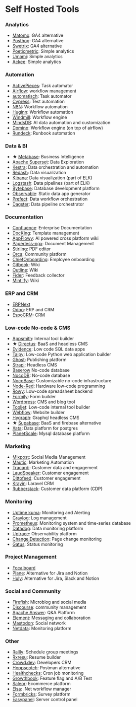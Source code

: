 # Self Hosted Tools

### Analytics

* [Matomo](https://matomo.org/): GA4 alternative
* [Posthog](https://posthog.com/): GA4 alternative
* [Swetrix](http://swetrix.com): GA4 alternative
* [Poeticmetric](https://www.poeticmetric.com/): Simple analytics
* [Umami](https://umami.is/): Simple analytics
* [Ackee](https://ackee.electerious.com/): Simple analytics

### Automation

* [ActivePieces](https://www.activepieces.com/): Task automator
* [Airflow](https://airflow.apache.org/): workflow management
* [automatisch](https://automatisch.io/): Task automator
* [Cypress](https://www.cypress.io/): Test automation
* [N8N](https://n8n.io/): Workflow automation
* [Huginn](https://github.com/huginn/huginn): Workflow automation
* [Windmill](https://www.windmill.dev/): Workflow engine
* [MindsDB](https://mindsdb.com/): AI data automation and customization
* [Domino](https://www.domino-workflows.io/): Workflow engine (on top of airflow)
* [Rundeck](https://www.rundeck.com/): Runbook automation

### Data & BI

* ★ [Metabase](https://www.metabase.com/): Business Intelligence
* [Apache Superset](https://superset.apache.org/): Data Exploration
* [Kestra](https://kestra.io/): Data orchestration and automation
* [Redash](https://github.com/getredash/redash): Data visualization
* [Kibana](https://www.elastic.co/kibana/): Data visualization (part of ELK)
* [Logstash](https://www.elastic.co/logstash): Data pipelines (part of ELK)
* [Bytebase](https://www.bytebase.com/): Database development platform
* [Observable](https://observablehq.com/): Static data app generator
* [Prefect](https://www.prefect.io/): Data workflow orchestration
* [Dagster](https://dagster.io/): Data pipeline orchestrator

### Documentation

* [Confluence](https://www.atlassian.com/software/confluence): Enterprise Documentation
* [DocKing](https://docking.shipsaas.tech/): Template management
* [AppFlowy](https://www.appflowy.io/): AI powered cross platform wiki
* [Paperless-ngx](https://docs.paperless-ngx.com/): Document Management
* [Stirling](https://github.com/Stirling-Tools/Stirling-PDF): PDF editor
* [Orca](https://dimimikadze.github.io/orca-docs/): Community platform
* [ChiefOnboarding](https://chiefonboarding.com/): Employee onboarding
* [Gitbook](https://www.gitbook.com/): Wiki
* [Outline](https://www.getoutline.com/): Wiki
* [Fider](https://fider.io): Feedback collector
* [Mintlify](https://mintlify.com/): Wiki

### ERP and CRM

* [ERPNext](https://erpnext.com/)
* [Odoo](https://www.odoo.com/): ERP and CRM
* [EspoCRM](https://www.espocrm.com/download/): CRM

### Low-code No-code & CMS

* [Appsmith](https://www.appsmith.com/): Internal tool builder
* ★ [Directus](https://directus.io/): BaaS and headless CMS
* [Evidence](https://evidence.dev/): Low code SQL data apps
* [Taipy](https://www.taipy.io/): Low-code Python web application builder
* [Ghost](https://ghost.org/): Publishing platform
* [Strapi](https://strapi.io/): Headless CMS
* [Baserow](https://baserow.io/) No-code database
* [NocoDB](https://nocodb.com/): No-code database
* [NocoBase](https://www.nocobase.com/): Customizable no-code infrastructure
* [Node-Red](https://nodered.org/): Hardware low-code programming
* [Rowy](https://www.rowy.io/): Low-code spreadsheet backend
* [Formily](https://formilyjs.org/): Form builder
* [Wordpress](https://wordpress.org/): CMS and blog tool
* [Tooljet](https://www.tooljet.com/): Low-code internal tool builder
* [Webflow](https://webflow.com/): Website builder
* [Hygraph](https://hygraph.com/): Graphql headless CMS
* ★ [Supabase](https://supabase.com/): BaaS and firebase alternative
* [Xata](https://xata.io/): Data platform for postgres
* [PlanetScale](https://planetscale.com/): Mysql database platform


### Marketing

* [Mixpost](https://mixpost.app/): Social Media Management
* [Mautic](https://www.mautic.org/): Marketing Automation
* [Tracardi](https://tracardi.com/): Customer data and engagement
* [LaudSpeaker](https://laudspeaker.com/): Customer engagement
* [Dittofeed](https://dittofeed.com/): Customer engagement
* [Krayin](https://krayincrm.com/): Laravel CRM
* [Rubberstack](https://github.com/rudderlabs/rudder-server): Customer data platform (CDP)

### Monitoring

* [Uptime kuma](https://github.com/louislam/uptime-kuma): Monitoring and Alerting
* [Graylog](https://graylog.org/): Log management
* [Prometheus](https://github.com/prometheus/prometheus): Monitoring system and time-series database
* [Datadog](https://www.datadoghq.com/): Data monitoring platform
* [Uptrace](https://uptrace.dev/): Observability platform
* [Change Detection](https://changedetection.io/): Page change monitoring
* [Gatus](https://github.com/TwiN/gatus): Status monitoring

### Project Management

* [Focalboard](https://www.focalboard.com/)
* [Plane](https://plane.so/): Alternative for Jira and Notion
* [Huly](https://huly.io/): Alternative for Jira, Slack and Notion

### Social and Community

* [Firefish](https://joinfirefish.org/): Microblog and social media
* [Discourse](https://www.discourse.org/): community management
* [Apache Answer](https://answer.apache.org/): Q&A Platform
* [Element](https://element.io/): Messaging and collaboration
* [Mastodon](https://joinmastodon.org/): Social network
* [Netdata](https://www.netdata.cloud/): Monitoring platform

### Other

* [Rallly](https://rallly.co/): Schedule group meetings
* [Rxresu](https://rxresu.me/): Resume builder
* [Crowd.dev](https://github.com/CrowdDotDev): Developers CRM
* [Hoppscotch](https://hoppscotch.io/): Postman alternative
* [Healthchecks](https://healthchecks.io/): Cron job monitoring
* [Growthbook](https://www.growthbook.io/): Feature flag and A/B Test
* [Saleor](https://saleor.io/): Ecommerce platform
* [Elsa](https://v3.elsaworkflows.io/): .Net workflow manager
* [Formbricks](https://github.com/formbricks/formbricks): Survey platform
* [Easypanel](https://easypanel.io/): Server control panel
